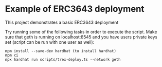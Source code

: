 ﻿# Example of ERC3643 deployment

This project demonstrates a basic ERC3643 deployment

Try running some of the following tasks in order to execute the script. Make sure that geth is running on localhost:8545 and you have users private keys set (script can be run with one user as well):

```shell
npm install --save-dev hardhat (to install hardhat)
npm ci
npx hardhat run scripts/trex-deploy.ts --network geth
```
